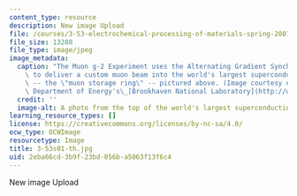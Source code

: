 ```yaml
---
content_type: resource
description: New image Upload
file: /courses/3-53-electrochemical-processing-of-materials-spring-2001/2eba66cd3b9f23bd056ba5063f13f6c4_3-53s01-th.jpg
file_size: 13288
file_type: image/jpeg
image_metadata:
  caption: "The Muon g-2 Experiment uses the Alternating Gradient Synchrotron (AGS)\
    \ to deliver a custom muon beam into the world's largest superconducting magnet\
    \ -- the \"muon storage ring\" -- pictured above. (Image courtesy of the U.S.\
    \ Department of Energy's\_[Brookhaven National Laboratory](http://www.bnl.gov/bnlweb/pubaf/pr/2001/g-2_backgrounder.htm).)"
  credit: ''
  image-alt: A photo from the top of the world's largest superconducting magnet.
learning_resource_types: []
license: https://creativecommons.org/licenses/by-nc-sa/4.0/
ocw_type: OCWImage
resourcetype: Image
title: 3-53s01-th.jpg
uid: 2eba66cd-3b9f-23bd-056b-a5063f13f6c4
---
```

New image Upload